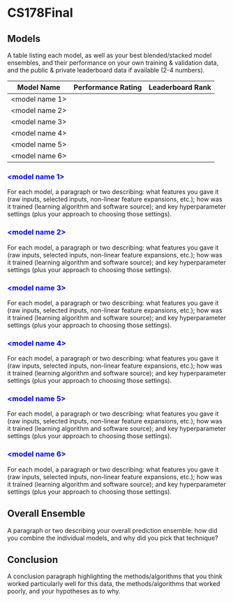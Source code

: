 # CS178Final

## Models

<p>A table listing each model, as well as your best blended/stacked model
ensembles, and their performance on your own training & validation data,
and the public & private leaderboard data if available (2-4 numbers).</p>

| Model Name  | Performance Rating  | Leaderboard Rank  |
|---|---|---|
| \<model name 1>  |   |   |
| \<model name 2>  |   |   |
| \<model name 3>  |   |   |
| \<model name 4>  |   |   |
| \<model name 5>  |   |   |
| \<model name 6>  |   |   |


### <span style="color:blue">\<model name 1></span>
For each model, a paragraph or two describing:  what features you gave it
(raw inputs, selected inputs, non-linear feature expansions, etc.); how
was it trained (learning algorithm and software source); and key
hyperparameter settings (plus your approach to choosing those settings).

### <span style="color:blue">\<model name 2></span>
For each model, a paragraph or two describing:  what features you gave it
(raw inputs, selected inputs, non-linear feature expansions, etc.); how
was it trained (learning algorithm and software source); and key
hyperparameter settings (plus your approach to choosing those settings).

### <span style="color:blue">\<model name 3></span>
For each model, a paragraph or two describing:  what features you gave it
(raw inputs, selected inputs, non-linear feature expansions, etc.); how
was it trained (learning algorithm and software source); and key
hyperparameter settings (plus your approach to choosing those settings).

### <span style="color:blue">\<model name 4></span>
For each model, a paragraph or two describing:  what features you gave it
(raw inputs, selected inputs, non-linear feature expansions, etc.); how
was it trained (learning algorithm and software source); and key
hyperparameter settings (plus your approach to choosing those settings).

### <span style="color:blue">\<model name 5></span>
For each model, a paragraph or two describing:  what features you gave it
(raw inputs, selected inputs, non-linear feature expansions, etc.); how
was it trained (learning algorithm and software source); and key
hyperparameter settings (plus your approach to choosing those settings).

### <span style="color:blue">\<model name 6></span>
For each model, a paragraph or two describing:  what features you gave it
(raw inputs, selected inputs, non-linear feature expansions, etc.); how
was it trained (learning algorithm and software source); and key
hyperparameter settings (plus your approach to choosing those settings).

## Overall Ensemble
<p> A paragraph or two describing your overall prediction ensemble:
how did you combine the individual models, and why did you pick that
technique?</p>

## Conclusion
<p>A conclusion paragraph highlighting the methods/algorithms that you
think worked particularly well for this data, the methods/algorithms
that worked poorly, and your hypotheses as to why.</p>


